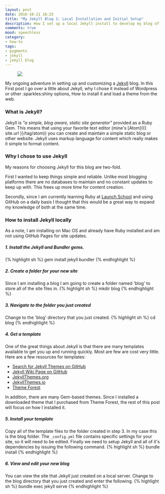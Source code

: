 ```yaml
---
layout: post
date: 2016-10-21 16:25
title: "My Jekyll Blog 1: Local Installation and Initial Setup"
description: How I set up a local Jekyll install to develop my blog offline while learning about Jekyll and how to configure it
comments: true
mood: speechless
category:
- how-to
tags:
- pygments
- jekyll
- jekyll blog
---
```


<figure class="alignleft">
	<img src="{{ site.image }}sm_jekyll.png" />
</figure>
My ongoing adventure in setting up and customizing a <a href="http://jekyllrb.com" title="Title">Jekyll</a> blog.  In this First
post I go over a little about Jekyll, why I chose it instead of Wordpress or other
:sparkles:shiny options, How to install it and load a theme from the web.

### What is Jekyll?
Jekyll is *"a simple, blog aware, static site generator"* provided as a Ruby Gem.
This means that using your favorite text editor (mine's [Atom]({{ site.url }}/tag/atom))
you can create and maintain a simple static blog or other website. Jekyll uses
markup language for content which really makes it simple to format content.

### Why I chose to use Jekyll
My reasons for choosing Jekyll for this blog are two-fold.

First I wanted to keep things simple and reliable. Unlike most blogging platforms
there are no databases to maintain and no constant updates to keep up with. This
frees up more time for content creation.

Secondly, since I am currently learning Ruby at [Launch School](http://launchschool.com)
and using GitHub on a daily basis I thought that this would be a great way to
expand my knowledge of both at the same time.

### How to install Jekyll locally
As a note, I am installing on Mac OS and already have Ruby installed and am not
using GitHub Pages for site updates.

##### 1. Install the Jekyll and Bundler gems.
{% highlight sh %}
gem install jekyll bundler
{% endhighlight %}

##### 2. Create a folder for your new site
Since I am installing a blog I am going to create a folder named 'blog' to store
all of the site files in.
{% highlight sh %}
mkdir blog
{% endhighlight %}

##### 3. Navigate to the folder you just created
Change to the 'blog' directory that you just created.
{% highlight sh %}
cd blog
{% endhighlight %}

##### 4. Get a template
One of the great things about Jekyll is that there are many templates available
to get you up and running quickly. Most are few are cost very little. Here are a few
resources for templates:

* [Search for Jekyll Themes on GitHub](https://github.com/search?utf8=%E2%9C%93&q=jekyll+theme)
* [Jekyll Wiki Page on GitHub](https://github.com/jekyll/jekyll/wiki/Themes)
* [JekyllThemes.org](http://jekyllthemes.org/)
* [JekyllThemes.io](https://jekyllthemes.io/)
* [Theme Forest](https://themeforest.net/category/static-site-generators/jekyll)

In addition, there are many Gem-based themes. Since I installed a downloaded theme
that I purchased from Theme Forest, the rest of this post will focus on how I
installed it.

##### 5. Install your template
Copy all of the template files to the folder created in step 3. In my case this
is the blog folder. The <code>_config.yml</code> file contains specific settings for
your site, so it will need to be edited. Finally we need to setup Jekyll and all of
it's dependencies by issuing the following command.
{% highlight sh %}
bundle install
{% endhighlight %}

##### 6. View and edit your new blog

You can view the site that Jekyll just created on a local server. Change to the
blog directory that you just created and
enter the following.
{% highlight sh %}
bundle exec jekyll serve
{% endhighlight %}
